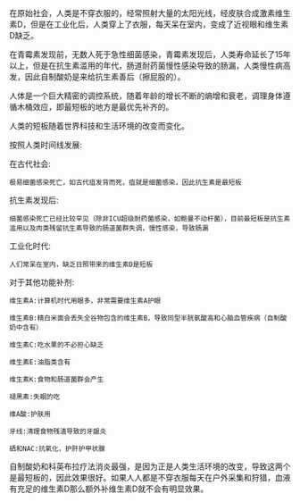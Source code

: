 在原始社会，人类是不穿衣服的，经常照射大量的太阳光线，经皮肤合成激素维生素D，但是在工业化后，人类穿上了衣服，每天呆在室内，变成了近视眼和维生素D缺乏。

在青霉素发现前，无数人死于急性细菌感染，青霉素发现后，人类寿命延长了15年以上，但是在抗生素滥用的年代，肠道耐药菌慢性感染导致的肠漏，人类慢性病高发，因此自制酸奶是来给抗生素善后（擦屁股的）。

人体是一个巨大精密的调控系统，随着年龄的增长不断的熵增和衰老，调理身体遵循木桶效应，即最短板的地方是最优先补齐的。

人类的短板随着世界科技和生活环境的改变而变化。

按照人类时间线发展:

在古代社会:

    极易细菌感染死亡，如古代疽发背而死，疽就是细菌感染，因此抗生素是最短板

抗生素发现后:

    细菌感染死亡已经比较罕见（除非ICU超级耐药菌感染，如鲍曼不动杆菌），目前最短板是抗生素滥用以及肉类残留抗生素导致的肠道菌群失调，慢性感染，导致肠漏

工业化时代:

    人们常呆在室内，缺乏日照带来的维生素D是短板

对于其他功能补剂:

    维生素A:计算机时代用眼多，非常需要维生素A护眼

    维生素B:精白米面会丢失全谷物包含的维生素B，导致同型半胱氨酸高和心脑血管疾病（自制酸奶中含有）

    维生素C:吃水果的不必担心缺乏

    维生素E:油脂类含有

    维生素K:食物和肠道菌群会产生

    褪黑素:失眠的吃

    维A酸:护肤用

    牙线:清理食物残渣导致的牙龈炎

    硒和NAC:抗氧化，护肝护甲状腺

自制酸奶和科英布拉疗法消炎最强，是因为正是人类生活环境的改变，导致这两个是最短板的，因此效果很好。如果人人都是不穿衣服每天在户外采集和狩猎，血液有充足的维生素D那么额外补维生素D就不会有明显效果。
